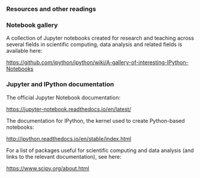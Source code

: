 ### Resources and other readings

### Notebook gallery

A collection of Jupyter notebooks created for research and teaching across several fields in scientific computing, data analysis and related fields is available here:

<https://github.com/ipython/ipython/wiki/A-gallery-of-interesting-IPython-Notebooks>

### Jupyter and IPython documentation

The official Jupyter Notebook documentation:

<https://jupyter-notebook.readthedocs.io/en/latest/>

The documentation for IPython, the kernel used to create Python-based notebooks:

<http://ipython.readthedocs.io/en/stable/index.html>

For a list of packages useful for scientific computing and data analysis (and links to the relevant documentation), see here:

<https://www.scipy.org/about.html>
